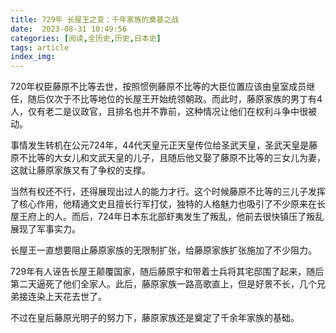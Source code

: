 ```yaml
---
title: 729年 长屋王之变：千年家族的奠基之战
date:  2023-08-31 10:49:56
categories: [阅读,全历史,历史,日本史]
tags: article
index_img: 
---
```


720年权臣藤原不比等去世，按照惯例藤原不比等的大臣位置应该由皇室成员继任，随后仅次于不比等地位的长屋王开始统领朝政。而此时，藤原家族的男丁有4人，仅有老二是议政官，且排名也并不靠前，这种情况让他们在权利斗争中很被动。

事情发生转机在公元724年，44代天皇元正天皇传位给圣武天皇，圣武天皇是藤原不比等的大女儿和文武天皇的儿子，且随后他又娶了藤原不比等的三女儿为妻，这就让藤原家族又有了争权的支撑。

当然有权还不行，还得展现出过人的能力才行。这个时候藤原不比等的三儿子发挥了核心作用，他精通文史且擅长行军打仗，独特的人格魅力也吸引了不少原来在长屋王府上的人。而后，724年日本东北部虾夷发生了叛乱，他前去很快镇压了叛乱展现了军事实力。

长屋王一直想要阻止藤原家族的无限制扩张，给藤原家族扩张施加了不少阻力。

729年有人诬告长屋王颠覆国家，随后藤原宇和带着士兵将其宅邸围了起来，随后第二天逼死了他们全家人。此后，藤原家族一路高歌直上，但是好景不长，几个兄弟接连染上天花去世了。

不过在皇后藤原光明子的努力下，藤原家族还是奠定了千余年家族的基础。